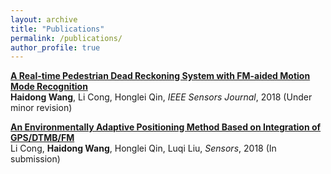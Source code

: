 ```yaml
---
layout: archive
title: "Publications"
permalink: /publications/
author_profile: true
---
```


<!-- {% if author.googlescholar %}
  You can also find my articles on <u><a href="{{author.googlescholar}}">my Google Scholar profile</a>.</u>
{% endif %}

{% include base_path %}

{% for post in site.publications reversed %}
  {% include archive-single.html %}
{% endfor %} -->


<b>[A Real-time Pedestrian Dead Reckoning System with FM-aided Motion Mode Recognition](https://cleartune.github.io/publication/PDR)</b> <br>
<b>Haidong Wang</b>, Li Cong, Honglei Qin, <i>IEEE Sensors Journal</i>, 2018 (Under minor revision)

<b>[An Environmentally Adaptive Positioning Method Based on Integration of GPS/DTMB/FM](https://cleartune.github.io/publication/GPS_DTV_FM)</b> <br>
Li Cong, <b>Haidong Wang</b>, Honglei Qin, Luqi Liu, <i>Sensors</i>, 2018 (In submission)
